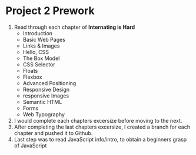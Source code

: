 # Project 2 Prework
1. Read through each chapter of **Internating is Hard** 
   * Introduction
   * Basic Web Pages
   * Links & Images
   * Hello, CSS
   * The Box Model
   * CSS Selector
   * Floats
   * Flexbox
   * Advanced Positioning
   * Responsive Design
   * responsive Images
   * Semantic HTML
   * Forms
   * Web Typography
2. I would complete each chapters excersize before moving to the next.
3. After completing the last chapters excersize, I created a branch for each chapter and pushed it to Github.
4. Last step was to read JavaScript info/intro, to obtain a beginners grasp of JavaScript
